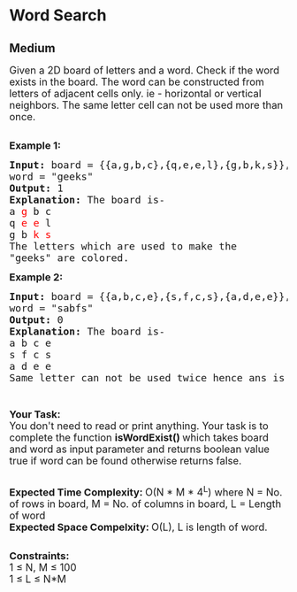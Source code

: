 # Word Search
## Medium
<div class="problems_problem_content__Xm_eO"><p><span style="font-size:18px">Given a 2D board of letters and a word. Check if the word exists in the board. The word can be constructed from letters of adjacent cells only. ie - horizontal or vertical neighbors. The same letter cell can not be used more than once.</span><br>
&nbsp;</p>

<p><span style="font-size:18px"><strong>Example 1:</strong></span></p>

<pre><span style="font-size:18px"><strong>Input: </strong>board = {{a,g,b,c},{q,e,e,l},{g,b,k,s}},
word = "geeks"
<strong>Output: </strong>1
<strong>Explanation: </strong>The board is-
a <span style="color:#ff0000">g</span> b c
q <span style="color:#ff0000">e</span> <span style="color:#ff0000">e</span> l
g b <span style="color:#ff0000">k s
</span></span><span style="font-size:18px">The letters which are used to make the
"geeks" are colored.</span></pre>

<p><span style="font-size:18px"><strong>Example 2:</strong></span></p>

<pre><span style="font-size:18px"><strong>Input: </strong>board = {{a,b,c,e},{s,f,c,s},{a,d,e,e}},
word = "sabfs"
<strong>Output: </strong>0
<strong>Explanation: </strong>The board is-
a b c e
s f c s
a d e e
Same letter can not be used twice hence ans is 0</span>
</pre>

<p>&nbsp;</p>

<p><span style="font-size:18px"><strong>Your Task:</strong><br>
You don't need to read or print anything. Your task is to complete the function&nbsp;<strong>isWordExist()&nbsp;</strong>which takes board and word as input parameter and returns boolean value true if word can be found otherwise returns false.</span><br>
&nbsp;</p>

<p><span style="font-size:18px"><strong>Expected Time Complexity:&nbsp;</strong>O(N * M * 4<sup>L</sup>) where N = No. of rows in board, M = No. of columns in board, L = Length of word<br>
<strong>Expected Space Compelxity:&nbsp;</strong>O(L), L is length of word.</span><br>
&nbsp;</p>

<p><span style="font-size:18px"><strong>Constraints:</strong><br>
1 ≤ N, M ≤ 100<br>
1 ≤ L ≤ N*M</span></p>
</div>